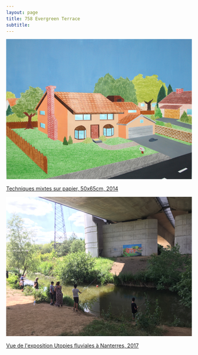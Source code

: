 ```yaml
---
layout: page
title: 758 Evergreen Terrace
subtitle:
---
```



![758 Evergreen Terrace 1](/assets/img/758-evergreen-terrace/758-evergreen-terrace-1.jpg?style=centerme)


[Techniques mixtes sur papier, 50x65cm, 2014](/assets/img/758-evergreen-terrace/758-evergreen-terrace-1.jpg?style=centerme)


![758 Evergreen Terrace 2](/assets/img/758-evergreen-terrace/758-evergreen-terrace-2.jpg?style=centerme)


[Vue de l'exposition Utopies fluviales à Nanterres, 2017](/assets/img/758-evergreen-terrace/758-evergreen-terrace-2.jpg?style=centerme)

